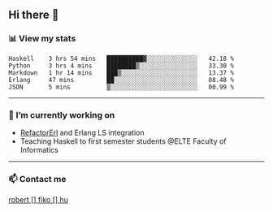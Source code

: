 ## Hi there 👋

### 📊 View my stats

<!--START_SECTION:waka-->
```text
Haskell    3 hrs 54 mins   ██████████▓░░░░░░░░░░░░░░   42.18 % 
Python     3 hrs 4 mins    ████████▒░░░░░░░░░░░░░░░░   33.30 % 
Markdown   1 hr 14 mins    ███▒░░░░░░░░░░░░░░░░░░░░░   13.37 % 
Erlang     47 mins         ██░░░░░░░░░░░░░░░░░░░░░░░   08.48 % 
JSON       5 mins          ▒░░░░░░░░░░░░░░░░░░░░░░░░   00.99 % 
```
<!--END_SECTION:waka-->


---

### 🔭 I’m currently working on
- [RefactorErl](https://plc.inf.elte.hu/erlang/) and Erlang LS integration
- Teaching Haskell to first semester students @ELTE Faculty of Informatics

---



### 📫 Contact me
[robert [] fiko [] hu](mailto:robert@fiko.hu)



<!--
**robertfiko/robertfiko** is a ✨ _special_ ✨ repository because its `README.md` (this file) appears on your GitHub profile.

Here are some ideas to get you started:

- 🔭 I’m currently working on ...
- 🌱 I’m currently learning ...
- 👯 I’m looking to collaborate on ...
- 🤔 I’m looking for help with ...
- 💬 Ask me about ...
- 📫 How to reach me: ...
- 😄 Pronouns: ...
- ⚡ Fun fact: ...
-->
